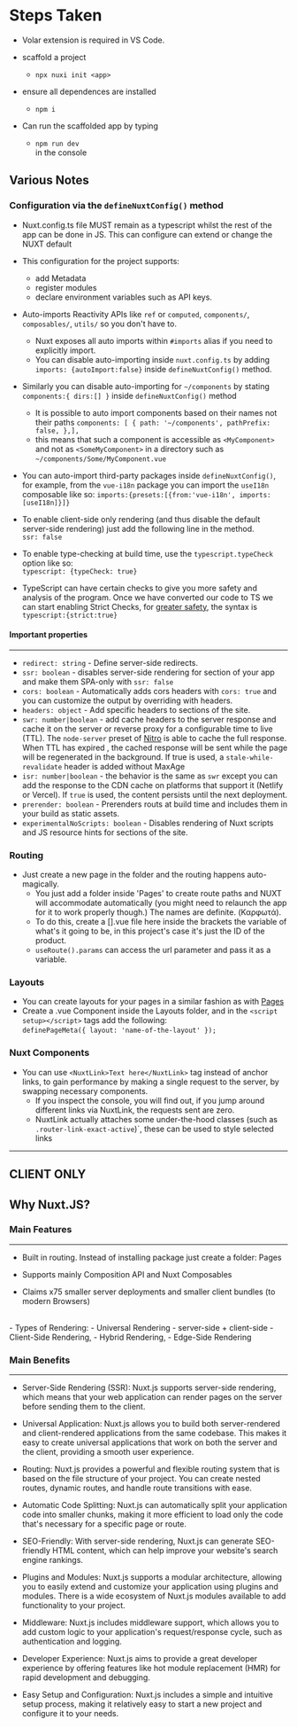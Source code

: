 # Steps Taken
- Volar extension is required in VS Code.

- scaffold a project
  - ```npx nuxi init <app>```

- ensure all dependences are installed
  - ``` npm i ```

- Can run the scaffolded app by typing
  - ```npm run dev``` <br/>
    in the console

## Various Notes
### Configuration via the ```defineNuxtConfig()``` method
- Nuxt.config.ts file MUST remain as a typescript whilst the rest of the app can be done in JS. This can configure can extend or change the NUXT default 
- This configuration for the project supports: 
  - add Metadata 
  - register modules
  - declare environment variables such as API keys.
- Auto-imports Reactivity APIs like ```ref```  or ```computed```, ```components/```, ```composables/```, ```utils/``` so you don't have to.
  - Nuxt exposes all auto imports within ```#imports``` alias if you need to explicitly import.
  - You can disable auto-importing inside ```nuxt.config.ts``` by adding ```imports: {autoImport:false}``` inside ```defineNuxtConfig()``` method.
 - Similarly you can disable auto-importing for ```~/components``` by stating ```components:{
  dirs:[] }``` inside ```defineNuxtConfig()``` method 
    - It is possible to auto import components based on their names not their paths ```components: [
    {
      path: '~/components', pathPrefix: false,
    },], ```
    - this means that such a component is accessible as ```<MyComponent>``` and not as ```<SomeMyComponent>``` in a directory such as ```~/components/Some/MyComponent.vue```
  - You can auto-import third-party packages inside ```defineNuxtConfig()```, for example, from the ```vue-i18n``` package you can import the ```useI18n``` composable like so: ```imports:{presets:[{from:'vue-i18n', imports:[useI18n]}]}```
  
  - To enable client-side only rendering (and thus disable the default server-side rendering) just add the following line in the method. <br/> ```ssr: false```
  - To enable type-checking at build time, use the ```typescript.typeCheck``` option like so: <br> ```typescript: {typeCheck: true}```
  - TypeScript can have certain checks to give you more safety and analysis of the program. Once we have converted our code to TS we can start enabling Strict Checks, for [greater safety](https://www.typescriptlang.org/docs/handbook/migrating-from-javascript.html#getting-stricter-checks), the syntax is ```typescript:{strict:true}```
  #### Important properties 
  ----
  - ```redirect: string``` - Define server-side redirects.
  - ```ssr: boolean``` - disables server-side rendering for section of your app and make them SPA-only with ```ssr: false```
  - ```cors: boolean``` - Automatically adds cors headers with ```cors: true``` and you can customize the output by overriding with headers.
  - ```headers: object``` - Add specific headers to sections of the site.
  - ```swr: number|boolean``` - add cache headers to the server response and cache it on the server or reverse proxy for a configurable time to live (TTL). The ```node-server``` preset of [Nitro](https://nitro.unjs.io/guide/cache) is able to cache the full response. When TTL has expired , the cached response will be sent while the page will be regenerated in the background. If true is used, a ```stale-while-revalidate``` header is added without MaxAge
  - ```isr: number|boolean``` - the behavior is the same as ```swr``` except you can add the response to the CDN cache on platforms that support it (Netlify or Vercel). If ```true``` is used, the content persists until the next deployment.
  - ```prerender: boolean``` - Prerenders routs at build time and includes them in your build as static assets.
  - ```experimentalNoScripts: boolean``` - Disables rendering of Nuxt scripts and JS resource hints for sections of the site.

### Routing
- Just create a new page in the folder and the routing happens auto-magically.
  - You just add a folder inside 'Pages' to create route paths and NUXT will accommodate automatically (you might need to relaunch the app for it to work properly though.) The names are definite. (Καρφωτά).
  - To do this, create a [].vue file here inside the brackets the variable of what's it going to be, in this project's case it's just the ID of the product.
  - ```useRoute().params``` can access the url parameter and pass it as a variable.
### Layouts
- You can create layouts for your pages in a similar fashion as with [Pages](#routing) 
- Create a .vue Component inside the Layouts folder, and in the ```<script setup></script>``` tags add the following: <br>```definePageMeta({
    layout: 'name-of-the-layout'
  });```
### Nuxt Components
  - You can use ```<NuxtLink>Text here</NuxtLink>``` tag instead of anchor links, to gain performance by making a single request to the server, by swapping necessary components.
    - If you inspect the console, you will find out, if you jump around different links via NuxtLink, the requests sent are zero.
    - NuxtLink actually attaches some under-the-hood classes (such as ```.router-link-exact-active```)`, these can be used to style selected links

----

CLIENT ONLY 
----
## Why Nuxt.JS?

### Main Features
----
- Built in routing. Instead of installing package just create a folder: Pages
  
- Supports mainly Composition API and Nuxt Composables
- Claims x75 smaller server deployments and smaller client bundles (to modern Browsers)
<br />
- Types of Rendering:
  - Universal Rendering
    - server-side + client-side
  - Client-Side Rendering,
  - Hybrid Rendering,
  - Edge-Side Rendering

### Main Benefits
----
- Server-Side Rendering (SSR): Nuxt.js supports server-side rendering, which means that your web application can render pages on the server before sending them to the client.

- Universal Application: Nuxt.js allows you to build both server-rendered and client-rendered applications from the same codebase. This makes it easy to create universal applications that work on both the server and the client, providing a smooth user experience.
  
- Routing: Nuxt.js provides a powerful and flexible routing system that is based on the file structure of your project. You can create nested routes, dynamic routes, and handle route transitions with ease.

- Automatic Code Splitting: Nuxt.js can automatically split your application code into smaller chunks, making it more efficient to load only the code that's necessary for a specific page or route.

- SEO-Friendly: With server-side rendering, Nuxt.js can generate SEO-friendly HTML content, which can help improve your website's search engine rankings.

- Plugins and Modules: Nuxt.js supports a modular architecture, allowing you to easily extend and customize your application using plugins and modules. There is a wide ecosystem of Nuxt.js modules available to add functionality to your project.

- Middleware: Nuxt.js includes middleware support, which allows you to add custom logic to your application's request/response cycle, such as authentication and logging.

- Developer Experience: Nuxt.js aims to provide a great developer experience by offering features like hot module replacement (HMR) for rapid development and debugging.

- Easy Setup and Configuration: Nuxt.js includes a simple and intuitive setup process, making it relatively easy to start a new project and configure it to your needs.

